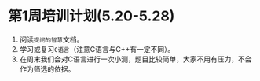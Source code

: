 # 第1周培训计划(5.20-5.28)
1. 阅读`提问的智慧`文档。
2. 学习或复习`C语言`（注意C语言与C++有一定不同）。
3. 在周末我们会对C语言进行一次小测，题目比较简单，大家不用有压力，不会作为筛选的依据。
